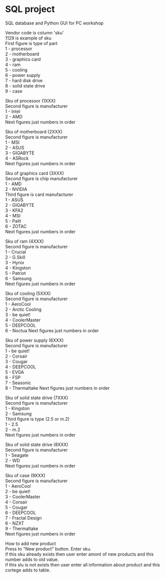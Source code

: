 # SQL project
SQL database and Python GUI for PC workshop
  
Vendor code is column 'sku'  
1129 is example of sku  
First figure is type of part  
	1 - processor  
	2 - motherboard   
	3 - graphics card  
	4 - ram  
	5 - cooling  
	6 - power supply  
	7 - hard disk drive  
	8 - solid state drive  
	9 - case  
  
Sku of processor (1XXX)  
Second figure is manufacturer  
	1 - Intel  
	2 - AMD  
Next figures just numbers in order  
  
Sku of motherboard (2XXX)  
Second figure is manufacturer  
	1 - MSI  
	2 - ASUS  
	3 - GIGABYTE  
	4 - ASRock  
Next figures just numbers in order  
  
Sku of graphics card (3XXX)  
Second figure is chip manufacturer  
	1 - AMD  
	2 - NVIDIA  
Third figure is card manufacturer  
	1 - ASUS  
	2 - GIGABYTE  
	3 - KFA2  
	4 - MSI  
	5 - Palit  
	6 - ZOTAC  
Next figures just numbers in order  
  
Sku of ram (4XXX)  
Second figure is manufacturer  
	1 - Crucial  
	2 - G.Skill  
	3 - Hynix  
	4 - Kingston  
	5 - Patriot  
	6 - Samsung  
Next figures just numbers in order  
  
Sku of cooling (5XXX)  
Second figure is manufacturer  
	1 - AeroCool  
	2 - Arctic Cooling  
	3 - be quiet!  
	4 - CoolerMaster  
	5 - DEEPCOOL  
	6 - Noctua
Next figures just numbers in order  
  
Sku of power supply (6XXX)  
Second figure is manufacturer  
	1 - be quiet!  
	2 - Corsair  
	3 - Cougar  
	4 - DEEPCOOL  
	5 - EVGA    
	6 - FSP  
	7 - Seasonic  
	8 - Thermaltake
Next figures just numbers in order  
  
Sku of solid state drive (7XXX)  
Second figure is manufacturer  
	1 - Kingston  
	2 - Samsung   
Third figure is type (2.5 or m.2)  
	 1 - 2.5  
	 2 - m.2  
Next figures just numbers in order  

Sku of solid state drive (8XXX)  
Second figure is manufacturer  
	1 - Seagate  
	2 - WD  
Next figures just numbers in order  
  
Sku of case (9XXX)  
Second figure is manufacturer  
	1 - AeroCool  
	2 - be quiet!  
	3 - CoolerMaster  
	4 - Corsair  
	5 - Cougar  
	6 - DEEPCOOL  
	7 - Fractal Design  
	6 - NZXT  
	9 - Thermaltake  
Next figures just numbers in order  
  
How to add new product  
Press to "New product" button. Enter sku.  
if this sku already exists then user enter amont of new products and this number adds to old value.  
if this slu is not exists then user enter all information about product and this cortege adds to table.  